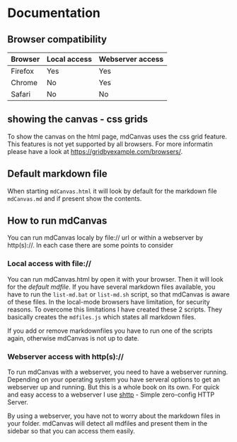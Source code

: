 # Documentation 

## Browser compatibility
|Browser|Local access|Webserver access|
|---|---|---|
|Firefox|Yes|Yes|
|Chrome|No|Yes|
|Safari|No|No|

## showing the canvas - css grids
To show the canvas on the html page, mdCanvas uses the css grid feature. This features is not yet supported by all browsers. For more informatin please have a look at https://gridbyexample.com/browsers/.

## Default markdown file
When starting ``mdCanvas.html`` it will look by default for the markdown file ``mdCanvas.md`` and if present show the contents. 

## How to run mdCanvas
You can run mdCanvas localy by file:// url or within a webserver by http(s)://. In each case there are some points to consider

### Local access with file://
You can run mdCanvas.html by open it with your browser. Then it will look for the *default mdfile*. If you have several markdown files available, you have to run the ``list-md.bat`` or ``list-md.sh`` script, so that mdCanvas is aware of these files. In the local-mode browsers have limitation, for security reasons. To overcome this limitations I have created these 2 scripts. They basically creates the ``mdfiles.js`` which states all markdown files. 

If you add or remove markdownfiles you have to run one of the scripts again, otherwise mdCanvas is not up to date.

### Webserver access with http(s)://
To run mdCanvas with a webserver, you need to have a webserver running. Depending on your operating system you have serveral options to get an webserver up and running. But this is a whole book on its own. For
quick and easy access to a webserver I use [shttp](https://github.com/lucindo/shttp) - Simple zero-config HTTP Server.

By using a webserver, you have not to worry about the markdown files in your folder. mdCanvas will detect all mdfiles and present them in the sidebar so that you can access them easily.
